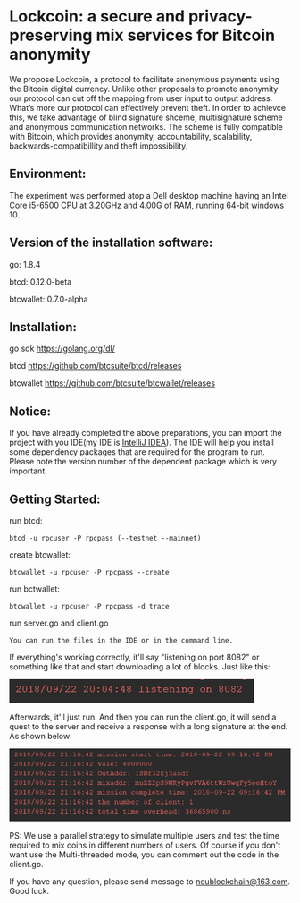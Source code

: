 # Lockcoin: a secure and privacy-preserving mix services for Bitcoin anonymity
We propose Lockcoin, a protocol to facilitate anonymous payments using the Bitcoin digital currency. Unlike other proposals to
promote anonymity our protocol can cut off the mapping from user input to output address. What’s more our protocol can effectively prevent theft. In order to achievce this, we take advantage of blind signature shceme, multisignature scheme and anonymous communication networks. The scheme is fully compatible with Bitcoin, which provides anonymity, accountability, scalability, backwards-compatibillity and theft impossibility.

## Environment:

The experiment was performed atop a Dell desktop machine having an Intel Core i5-6500 CPU at 3.20GHz and 4.00G of RAM, running 64-bit windows 10.


## Version of the installation software:

go:  1.8.4

btcd:  0.12.0-beta

btcwallet:  0.7.0-alpha


## Installation:

go sdk https://golang.org/dl/

btcd https://github.com/btcsuite/btcd/releases

btcwallet https://github.com/btcsuite/btcwallet/releases

## Notice:

If you have already completed the above preparations, you can import the project with you IDE(my IDE is [IntelliJ IDEA](https://www.jetbrains.com/idea/)). The IDE will help you install some dependency packages that are required for the program to run. Please note the version number of the dependent package which is very important. 

## Getting Started:

run btcd:

    btcd -u rpcuser -P rpcpass (--testnet --mainnet)

create btcwallet:

    btcwallet -u rpcuser -P rpcpass --create

run bctwallet:

    btcwallet -u rpcuser -P rpcpass -d trace

run server.go and client.go

    You can run the files in the IDE or in the command line.

If everything's working correctly, it'll say "listening on port 8082" or something like that and start downloading a lot of blocks. 
Just like this:

![image](https://github.com/B-doublemint/LockCoin/blob/master/startup.PNG)

Afterwards, it'll just run. And then you can run the client.go, it will send a quest to the server and receive a response with a long signature at the end. As shown below:

![image](https://github.com/B-doublemint/LockCoin/blob/master/responsefromserver.PNG)

PS: We use a parallel strategy to simulate multiple users and test the time required to mix coins in different numbers of users. Of course if you don't want use the Multi-threaded mode, you can comment out the code in the client.go.

If you have any question, please send message to neublockchain@163.com. Good luck.
